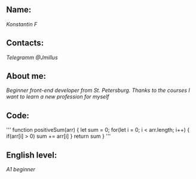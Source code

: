 ## Name:

*Konstantin F*

## Contacts:

*Telegramm @Jmillus*

## About me:

*Beginner front-end developer from St. Petersburg. Thanks to the courses I want to learn a new profession for myself*

## Code:

'''
function positiveSum(arr) {
    let sum = 0;
    for(let i = 0; i < arr.length; i++) {
        if(arr[i] > 0) sum += arr[i]
    }
    return sum
}
''' 

## English level: 

*A1 beginner*
